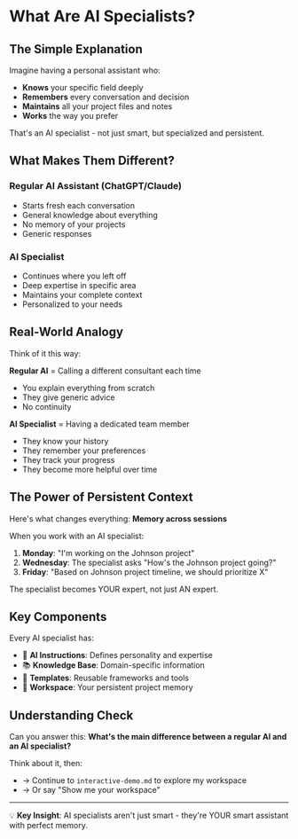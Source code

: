 # What Are AI Specialists?

## The Simple Explanation

Imagine having a personal assistant who:
- **Knows** your specific field deeply
- **Remembers** every conversation and decision
- **Maintains** all your project files and notes
- **Works** the way you prefer

That's an AI specialist - not just smart, but specialized and persistent.

## What Makes Them Different?

### Regular AI Assistant (ChatGPT/Claude)
- Starts fresh each conversation
- General knowledge about everything
- No memory of your projects
- Generic responses

### AI Specialist
- Continues where you left off
- Deep expertise in specific area
- Maintains your complete context
- Personalized to your needs

## Real-World Analogy

Think of it this way:

**Regular AI** = Calling a different consultant each time
- You explain everything from scratch
- They give generic advice
- No continuity

**AI Specialist** = Having a dedicated team member
- They know your history
- They remember your preferences
- They track your progress
- They become more helpful over time

## The Power of Persistent Context

Here's what changes everything: **Memory across sessions**

When you work with an AI specialist:
1. **Monday**: "I'm working on the Johnson project"
2. **Wednesday**: The specialist asks "How's the Johnson project going?"
3. **Friday**: "Based on Johnson project timeline, we should prioritize X"

The specialist becomes YOUR expert, not just AN expert.

## Key Components

Every AI specialist has:
- 🧠 **AI Instructions**: Defines personality and expertise
- 📚 **Knowledge Base**: Domain-specific information
- 🔧 **Templates**: Reusable frameworks and tools
- 📝 **Workspace**: Your persistent project memory

## Understanding Check

Can you answer this: **What's the main difference between a regular AI and an AI specialist?**

Think about it, then:
- → Continue to `interactive-demo.md` to explore my workspace
- → Or say "Show me your workspace"

---

💡 **Key Insight**: AI specialists aren't just smart - they're YOUR smart assistant with perfect memory.
